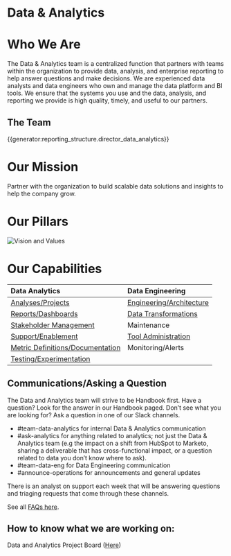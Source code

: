 # **Data & Analytics**

# **Who We Are**

The Data & Analytics team is a centralized function that partners with teams within the organization to provide data, analysis, and enterprise reporting to help answer questions and make decisions. We are experienced data analysts and data engineers who own and manage the data platform and BI tools. We ensure that the systems you use and the data, analysis, and reporting we provide is high quality, timely, and useful to our partners.

## The Team

{{generator:reporting_structure.director_data_analytics}}

# **Our Mission**

Partner with the organization to build scalable data solutions and insights to help the company grow.

# **Our Pillars**

![Vision and Values](https://storage.googleapis.com/sourcegraph-assets/Data%20And%20Analytics%20Vision%20and%20Values.png)

# **Our Capabilities**

| <strong>Data Analytics</strong>                      | <strong>Data Engineering</strong>               |
| :--------------------------------------------------- | :---------------------------------------------- |
| [Analyses/Projects](analyses-projects.md)            | [Engineering/Architecture](architecture.md)     |
| [Reports/Dashboards](reports.md)                     | [Data Transformations](data-transformations.md) |
| [Stakeholder Management](stakeholder-mgmt.md)        | Maintenance                                     |
| [Support/Enablement](enablement.md)                  | [Tool Administration](tools.md)                 |
| [Metric Definitions/Documentation](documentation.md) | Monitoring/Alerts                               |
| [Testing/Experimentation](testing.md)                |                                                 |

## **Communications/Asking a Question**

The Data and Analytics team will strive to be Handbook first. Have a question? Look for the answer in our Handbook paged. Don’t see what you are looking for? Ask a question in one of our Slack channels.

- #team-data-analytics for internal Data & Analytics communication
- #ask-analytics for anything related to analytics; not just the Data & Analytics team (e.g the impact on a shift from HubSpot to Marketo, sharing a deliverable that has cross-functional impact, or a question related to data you don’t know where to ask).
- #team-data-eng for Data Engineering communication
- #announce-operations for announcements and general updates

There is an analyst on support each week that will be answering questions and triaging requests that come through these channels.

See all [FAQs here](faq.md).

## **How to know what we are working on:**

Data and Analytics Project Board ([Here](https://github.com/orgs/sourcegraph/projects/246))
